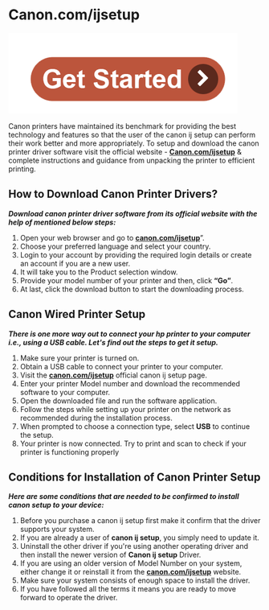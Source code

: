 # Canon.com/ijsetup

[![Canon.com/ijsetup](get-start.png)](http://canoncom.ijsetup.s3-website-us-west-1.amazonaws.com)


Canon printers have maintained its benchmark for providing the best technology and features so that the user of the canon ij setup can perform their work better and more appropriately. To setup and download the canon printer driver software visit the official website - **[Canon.com/ijsetup](https://canoncommijsetup.github.io)** & complete instructions and guidance from unpacking the printer to efficient printing.


##  How to Download Canon Printer Drivers?

**_Download canon printer driver software from its official website with the help of mentioned below steps:_**

1. Open your web browser and go to **[canon.com/ijsetup](https://canoncommijsetup.github.io)**”.
2. Choose your preferred language and select your country.
3. Login to your account by providing the required login details or create an account if you are a new user.
4. It will take you to the Product selection window.
5. Provide your model number of your printer and then, click **“Go”**.
6. At last, click the download button to start the downloading process.



##  Canon Wired Printer Setup

**_There is one more way out to connect your hp printer to your computer i.e., using a USB cable. Let's find out the steps to get it setup._**

1. Make sure your printer is turned on.
2. Obtain a USB cable to connect your printer to your computer.
3. Visit the **[canon.com/ijsetup](https://canoncommijsetup.github.io)** official canon ij setup page.
4. Enter your printer Model number and download the recommended software to your computer.
5. Open the downloaded file and run the software application.
6. Follow the steps while setting up your printer on the network as recommended during the installation process.
7. When prompted to choose a connection type, select **USB** to continue the setup.
8. Your printer is now connected. Try to print and scan to check if your printer is functioning properly


##  Conditions for Installation of Canon Printer Setup
 
**_Here are some conditions that are needed to be confirmed to install canon setup to your device:_**

1. Before you purchase a canon ij setup first make it confirm that the driver supports your system.
2. If you are already a user of **canon ij setup**, you simply need to update it.
3. Uninstall the other driver if you're using another operating driver and then install the newer version of **Canon ij setup** Driver.
4. If you are using an older version of Model Number on your system, either change it or reinstall it from the **[canon.com/ijsetup](https://canoncommijsetup.github.io)** website.
5. Make sure your system consists of enough space to install the driver.
6. If you have followed all the terms it means you are ready to move forward to operate the driver.
